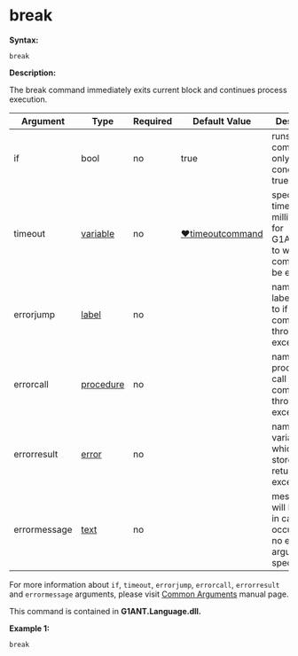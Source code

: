 # break

**Syntax:**

```G1ANT
break
```

**Description:**

The break command immediately exits current block and continues process execution.

| Argument | Type | Required | Default Value | Description |
| -------- | ---- | -------- | ------------- | ----------- |
| if | bool | no | true | runs the command only if condition is true |
| timeout | [variable](https://github.com/G1ANT-Robot/G1ANT.Manual/blob/master/G1ANT-Language/Special-Characters/variable.md) | no | [♥timeoutcommand](https://github.com/G1ANT-Robot/G1ANT.Manual/blob/master/G1ANT-Language/Variables/Special-Variables.md) | specifies time in milliseconds for G1ANT.Robot to wait for the command to be executed |
| errorjump | [label](https://github.com/G1ANT-Robot/G1ANT.Manual/blob/master/G1ANT-Language/Structures/label.md) | no | | name of the label to jump to if a command throws an exception |
| errorcall | [procedure](https://github.com/G1ANT-Robot/G1ANT.Manual/blob/master/G1ANT-Language/Structures/procedure.md) | no | | name of the procedure to call if a command throws an exception |
| errorresult | [error](https://github.com/G1ANT-Robot/G1ANT.Manual/blob/master/G1ANT-Language/Structures/error.md) | no | | name of a variable, which will store the returned exception |
| errormessage | [text](https://github.com/G1ANT-Robot/G1ANT.Manual/blob/master/G1ANT-Language/Structures/text.md) | no | | message that will be shown in case error occurs and no errorjump argument is specified |

For more information about `if`, `timeout`, `errorjump`, `errorcall`, `errorresult` and `errormessage` arguments, please visit [Common Arguments](https://github.com/G1ANT-Robot/G1ANT.Manual/blob/master/G1ANT-Language/Common-Arguments.md) manual page.

This command is contained in **G1ANT.Language.dll.**

**Example 1:**

```G1ANT
break
```